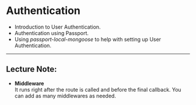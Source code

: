 # Authentication

* Introduction to User Authentication.
* Authentication using Passport.
* Using _passport-local-mongoose_ to help with setting up User Authentication.

---

## Lecture Note:

* **Middleware**  
  It runs right after the route is called and before the final callback. You can add as many middlewares
  as needed.
